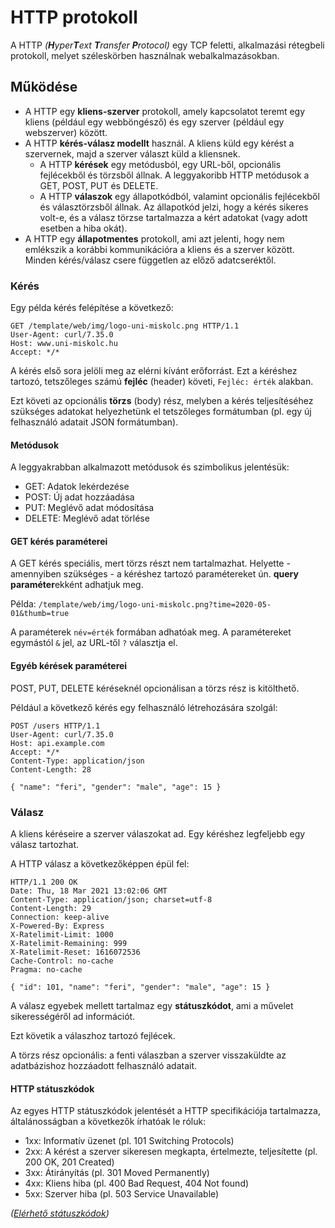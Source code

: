 # HTTP protokoll

A HTTP _(**H**yper**T**ext **T**ransfer **P**rotocol)_ egy TCP feletti, alkalmazási rétegbeli protokoll, melyet széleskörben használnak webalkalmazásokban.

## Működése

* A HTTP egy **kliens-szerver** protokoll, amely kapcsolatot teremt egy kliens (például egy webböngésző) és egy szerver (például egy webszerver) között.
* A HTTP **kérés-válasz modellt** használ. A kliens küld egy kérést a szervernek, majd a szerver választ küld a kliensnek.
    * A HTTP **kérések** egy metódusból, egy URL-ből, opcionális fejlécekből és törzsből állnak. A leggyakoribb HTTP metódusok a GET, POST, PUT és DELETE.
    * A HTTP **válaszok** egy állapotkódból, valamint opcionális fejlécekből és választörzsből állnak. Az állapotkód jelzi, hogy a kérés sikeres volt-e, és a válasz törzse tartalmazza a kért adatokat (vagy adott esetben a hiba okát).
* A HTTP egy **állapotmentes** protokoll, ami azt jelenti, hogy nem emlékszik a korábbi kommunikációra a kliens és a szerver között. Minden kérés/válasz csere független az előző adatcseréktől.

### Kérés

Egy példa kérés felépítése a következő:

```http
GET /template/web/img/logo-uni-miskolc.png HTTP/1.1
User-Agent: curl/7.35.0
Host: www.uni-miskolc.hu
Accept: */*
```

A kérés első sora jelöli meg az elérni kívánt erőforrást. Ezt a kéréshez tartozó, tetszőleges számú **fejléc** (header) követi, `Fejléc: érték` alakban.

Ezt követi az opcionális **törzs** (body) rész, melyben a kérés teljesítéséhez szükséges adatokat helyezhetünk el tetszőleges formátumban (pl. egy új felhasználó adatait JSON formátumban).

#### Metódusok
A leggyakrabban alkalmazott metódusok és szimbolikus jelentésük:

- GET: Adatok lekérdezése
- POST: Új adat hozzáadása
- PUT: Meglévő adat módosítása
- DELETE: Meglévő adat törlése

#### GET kérés paraméterei
A GET kérés speciális, mert törzs részt nem tartalmazhat. Helyette - amennyiben szükséges - a kéréshez tartozó paramétereket ún. **query paraméter**ekként adhatjuk meg.

Példa: `/template/web/img/logo-uni-miskolc.png?time=2020-05-01&thumb=true`

A paraméterek `név=érték` formában adhatóak meg. A paramétereket egymástól `&` jel, az URL-től `?` választja el.

#### Egyéb kérések paraméterei
POST, PUT, DELETE kéréseknél opcionálisan a törzs rész is kitölthető.

Például a következő kérés egy felhasználó létrehozására szolgál:

```http
POST /users HTTP/1.1
User-Agent: curl/7.35.0
Host: api.example.com
Accept: */*
Content-Type: application/json
Content-Length: 28

{ "name": "feri", "gender": "male", "age": 15 }
```

### Válasz

A kliens kéréseire a szerver válaszokat ad. Egy kéréshez legfeljebb egy válasz tartozhat.

A HTTP válasz a következőképpen épül fel:

```http
HTTP/1.1 200 OK
Date: Thu, 18 Mar 2021 13:02:06 GMT
Content-Type: application/json; charset=utf-8
Content-Length: 29
Connection: keep-alive
X-Powered-By: Express
X-Ratelimit-Limit: 1000
X-Ratelimit-Remaining: 999
X-Ratelimit-Reset: 1616072536
Cache-Control: no-cache
Pragma: no-cache

{ "id": 101, "name": "feri", "gender": "male", "age": 15 }
```

A válasz egyebek mellett tartalmaz egy **státuszkódot**, ami a művelet sikerességéről ad információt.<br>

Ezt követik a válaszhoz tartozó fejlécek.

A törzs rész opcionális: a fenti válaszban a szerver visszaküldte az adatbázishoz hozzáadott felhasználó adatait.

#### HTTP státuszkódok
Az egyes HTTP státuszkódok jelentését a HTTP specifikációja tartalmazza, általánosságban a következők írhatóak le róluk:

- 1xx: Informatív üzenet (pl. 101 Switching Protocols)
- 2xx: A kérést a szerver sikeresen megkapta, értelmezte, teljesítette (pl. 200 OK, 201 Created)
- 3xx: Átirányítás (pl. 301 Moved Permanently)
- 4xx: Kliens hiba (pl. 400 Bad Request, 404 Not found)
- 5xx: Szerver hiba (pl. 503 Service Unavailable)

_([Elérhető státuszkódok](https://tools.ietf.org/html/rfc2616#section-10))_
